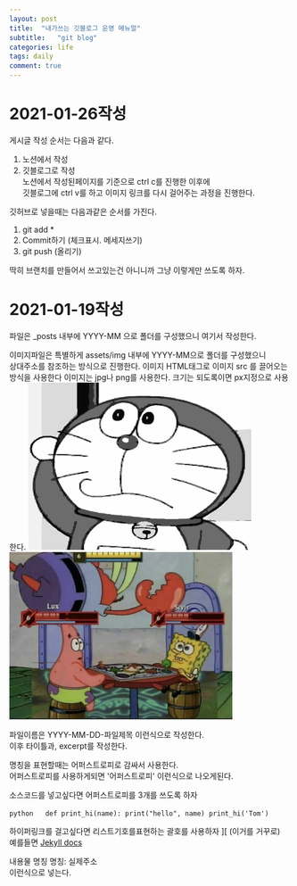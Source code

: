 ```yaml
---
layout: post
title:  "내가쓰는 깃블로그 운영 메뉴얼"
subtitle:   "git blog"
categories: life
tags: daily
comment: true
---
```











# 2021-01-26작성  
게시글 작성 순서는 다음과 같다.  
1. 노션에서 작성   
2. 깃블로그로 작성  
노션에서 작성된페이지를 기준으로 ctrl c를 진행한 이후에  
깃블로그에 ctrl v를 하고 이미지 링크를 다시 걸어주는 과정을 진행한다.  

깃허브로 넣을때는 다음과같은 순서를 가진다.
1. git add *  
2. Commit하기 (체크표시. 메세지쓰기)  
3. git push (올리기)   
 
딱히 브랜치를 만들어서 쓰고있는건 아니니까 그냥 이렇게만 쓰도록 하자.  





# 2021-01-19작성   
파일은 _posts 내부에 YYYY-MM 으로 폴더를 구성했으니 여기서 작성한다.

이미지파일은 특별하게 assets/img 내부에 YYYY-MM으로 폴더를 구성했으니  
상대주소를 참조하는 방식으로 진행한다. 이미지 HTML태그로 이미지 src 를 끌어오는 방식을 사용한다
이미지는 jpg나 png를 사용한다. 크기는 되도록이면 px지정으로 사용한다.
<img src="/assets/img/gitblogsetting/black_test.jpg" width="400px" height="300px">  
<img src="/assets/img/gitblogsetting/PIKE.png" width="400px" height="300px">  




파일이름은 YYYY-MM-DD-파일제목 이런식으로 작성한다.  
이후 타이틀과, excerpt를 작성한다.  


명칭을 표현할때는 어퍼스트로피로 감싸서 사용한다.  
어퍼스트로피를 사용하게되면 '어퍼스트로피' 이런식으로 나오게된다.


소스코드를 넣고싶다면  어퍼스트로피를 3개를 쓰도록 하자

​```python  
def print_hi(name):
  print("hello", name)
print_hi('Tom')
​```  


하이퍼링크를 걸고싶다면  리스트기호를표현하는 괄호를 사용하자 ][ (이거를 거꾸로)  
예를들면 [Jekyll docs][jekyll-docs]  

[jekyll-docs]: https://jekyllrb.com/docs/home  


내용물 명칭
명칭: 실제주소  
이런식으로 넣는다.

